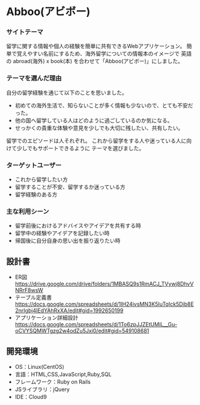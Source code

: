 # Abboo(アビボー)

### サイトテーマ
留学に関する情報や個人の経験を簡単に共有できるWebアプリケーション。
簡単で覚えやすい名前にするため、海外留学についての情報本のイメージで
英語の abroad(海外) x book(本) を合わせて「Abboo(アビボー)」にしました。


### テーマを選んだ理由

自分の留学経験を通じて以下のことを思いました。

- 初めての海外生活で、知らないことが多く情報も少ないので、とても不安だった。</br>
- 他の国へ留学している人はどのように過ごしているのか気になる。</br>
- せっかくの貴重な体験や意見を少しでも大切に残したい、共有したい。</br>

留学でのエピソードは人それぞれ。
これから留学をする人や迷っている人に向けて少しでもサポートできるように
テーマを選びました。

### ターゲットユーザー
- これから留学したい方
- 留学することが不安、留学するか迷っている方
- 留学経験のある方

### 主な利用シーン
- 留学前後におけるアドバイスやアイデアを共有する時
- 留学中の経験やアイデアを記録したい時
- 帰国後に自分自身の思い出を振り返りたい時

## 設計書
- ER図 https://drive.google.com/drive/folders/1MBASQ9s1RmACJ_TVywj8DhvVNRrF8wsW
- テーブル定義書 https://docs.google.com/spreadsheets/d/1IH24ivsMN3K5IuTqIck5Dib8E2nrIgbj4IEdYAhRxXA/edit#gid=1992650199
- アプリケーション詳細設計 https://docs.google.com/spreadsheets/d/1To6zpJJZEtUMiL__Gu-oCVYSQMWTgzg2w4odZu5Jxi0/edit#gid=549108681

## 開発環境
- OS：Linux(CentOS)
- 言語：HTML,CSS,JavaScript,Ruby,SQL
- フレームワーク：Ruby on Rails
- JSライブラリ：jQuery
- IDE：Cloud9

